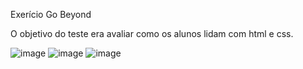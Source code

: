 Exerício Go Beyond

 
O objetivo do teste era avaliar como os alunos lidam com html e css.  

![image](https://user-images.githubusercontent.com/83101467/133157636-80e96d92-4211-47d5-93c9-65957c8c9432.png)
![image](https://user-images.githubusercontent.com/83101467/133157427-13808506-2b08-4f1f-9b9b-95d21dcd2aa7.png)
![image](https://user-images.githubusercontent.com/83101467/133157452-e7b8ff2a-ef18-4745-a379-10fd46ad6860.png)
